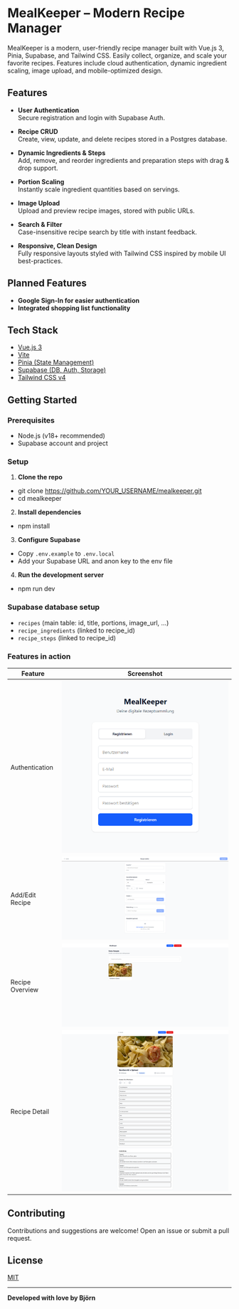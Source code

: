 # MealKeeper – Modern Recipe Manager

MealKeeper is a modern, user-friendly recipe manager built with Vue.js 3, Pinia, Supabase, and Tailwind CSS. Easily collect, organize, and scale your favorite recipes. Features include cloud authentication, dynamic ingredient scaling, image upload, and mobile-optimized design.

## Features

- **User Authentication**  
  Secure registration and login with Supabase Auth.

- **Recipe CRUD**  
  Create, view, update, and delete recipes stored in a Postgres database.

- **Dynamic Ingredients & Steps**  
  Add, remove, and reorder ingredients and preparation steps with drag & drop support.

- **Portion Scaling**  
  Instantly scale ingredient quantities based on servings.

- **Image Upload**  
  Upload and preview recipe images, stored with public URLs.

- **Search & Filter**  
  Case-insensitive recipe search by title with instant feedback.

- **Responsive, Clean Design**  
  Fully responsive layouts styled with Tailwind CSS inspired by mobile UI best-practices.

## Planned Features

- **Google Sign-In for easier authentication**
- **Integrated shopping list functionality**

## Tech Stack

- [Vue.js 3](https://vuejs.org/)
- [Vite](https://vitejs.dev/)
- [Pinia (State Management)](https://pinia.vuejs.org/)
- [Supabase (DB, Auth, Storage)](https://supabase.com/)
- [Tailwind CSS v4](https://tailwindcss.com/)

## Getting Started

### Prerequisites

- Node.js (v18+ recommended)
- Supabase account and project

### Setup

1. **Clone the repo**

- git clone https://github.com/YOUR_USERNAME/mealkeeper.git
- cd mealkeeper

2. **Install dependencies**

- npm install

3. **Configure Supabase**

- Copy `.env.example` to `.env.local`
- Add your Supabase URL and anon key to the env file

4. **Run the development server**

- npm run dev

### Supabase database setup

- `recipes` (main table: id, title, portions, image_url, ...)
- `recipe_ingredients` (linked to recipe_id)
- `recipe_steps` (linked to recipe_id)

### Features in action

| Feature         | Screenshot                           |
| --------------- | ------------------------------------ |
| Authentication  | ![auth](docs/auth.png)               |
| Add/Edit Recipe | ![form](docs/form.png)               |
| Recipe Overview | ![overview](docs/recipeoverview.png) |
| Recipe Detail   | ![detail](docs/recipedetailpage.png) |

## Contributing

Contributions and suggestions are welcome! Open an issue or submit a pull request.

## License

[MIT](LICENSE)

---

**Developed with love by Björn**
